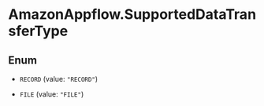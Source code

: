 # AmazonAppflow.SupportedDataTransferType

## Enum


* `RECORD` (value: `"RECORD"`)

* `FILE` (value: `"FILE"`)


